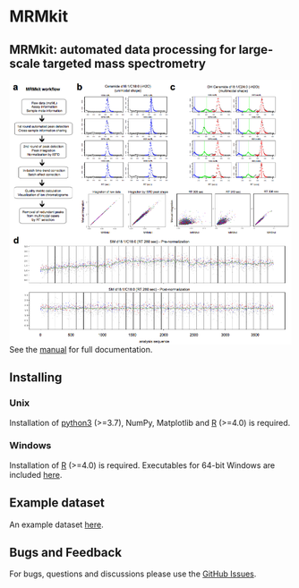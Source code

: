 # MRMkit

## MRMkit: automated data processing for large-scale targeted mass spectrometry
 
<img src="Figure1_small.png" align="left">

See the [manual](manual.pdf) for full documentation.

## Installing 

### Unix

Installation of [python3](https://www.python.org/) (>=3.7), NumPy, Matplotlib and [R](https://cran.r-project.org/) (>=4.0) is required.

### Windows

Installation of [R](https://cran.r-project.org/) (>=4.0) is required.
Executables for 64-bit Windows are included [here](https://entuedu-my.sharepoint.com/:f:/g/personal/teog0005_e_ntu_edu_sg/Eq49eIC6GtdEt8fgzU3XIbwBAmz_xLBv-uifpgI9hcVWrQ?e=7HHKFV).

## Example dataset

An example dataset [here](https://drive.google.com/drive/folders/18VtbYfto3sXIJfTpOUetuunyraTCyqdf).

## Bugs and Feedback

For bugs, questions and discussions please use the [GitHub Issues](https://github.com/MRMkit/MRMkit/issues).

